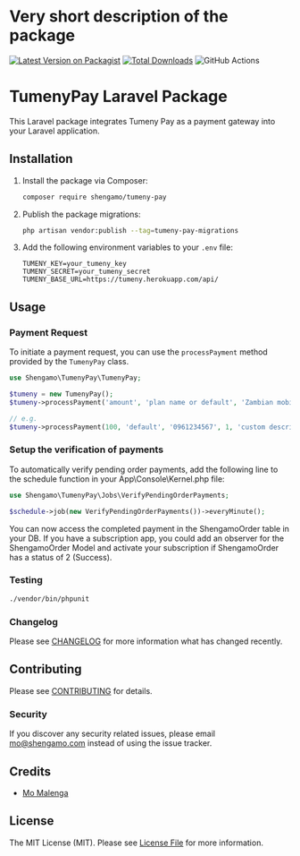 # Very short description of the package

[![Latest Version on Packagist](https://img.shields.io/packagist/v/shengamo/tumeny-pay.svg?style=flat-square)](https://packagist.org/packages/shengamo/tumeny-pay)
[![Total Downloads](https://img.shields.io/packagist/dt/shengamo/tumeny-pay.svg?style=flat-square)](https://packagist.org/packages/shengamo/tumeny-pay)
![GitHub Actions](https://github.com/shengamo/tumeny-pay/actions/workflows/main.yml/badge.svg)

# TumenyPay Laravel Package

This Laravel package integrates Tumeny Pay as a payment gateway into your Laravel application.

## Installation

1. Install the package via Composer:

    ```bash
    composer require shengamo/tumeny-pay
    ```

2. Publish the package migrations:

    ```bash
    php artisan vendor:publish --tag=tumeny-pay-migrations
    ```

3. Add the following environment variables to your `.env` file:

    ```env
    TUMENY_KEY=your_tumeny_key
    TUMENY_SECRET=your_tumeny_secret
    TUMENY_BASE_URL=https://tumeny.herokuapp.com/api/
    ```

## Usage

### Payment Request

To initiate a payment request, you can use the `processPayment` method provided by the `TumenyPay` class.

```php
use Shengamo\TumenyPay\TumenyPay;

$tumeny = new TumenyPay();
$tumeny->processPayment('amount', 'plan name or default', 'Zambian mobile number', 'quantity of items', 'description');

// e.g.
$tumeny->processPayment(100, 'default', '0961234567', 1, 'custom description');
```
### Setup the verification of payments
To automatically verify pending order payments, add the following line to the schedule function in your App\Console\Kernel.php file:

```php
use Shengamo\TumenyPay\Jobs\VerifyPendingOrderPayments;

$schedule->job(new VerifyPendingOrderPayments())->everyMinute();

```

You can now access the completed payment in the ShengamoOrder table in your DB. If you have a subscription app, you could add an observer for the ShengamoOrder Model and activate your subscription if ShengamoOrder has a status of 2 (Success).
### Testing

```bash
./vendor/bin/phpunit
```

### Changelog

Please see [CHANGELOG](CHANGELOG.md) for more information what has changed recently.

## Contributing

Please see [CONTRIBUTING](CONTRIBUTING.md) for details.

### Security

If you discover any security related issues, please email mo@shengamo.com instead of using the issue tracker.

## Credits

-   [Mo Malenga](https://github.com/shengamo)

## License

The MIT License (MIT). Please see [License File](LICENSE.md) for more information.


